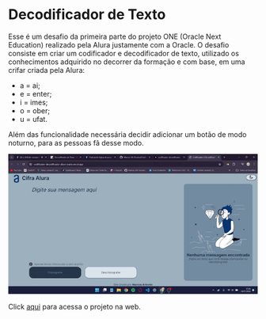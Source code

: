 # Decodificador de Texto

Esse é um desafio da primeira parte do projeto ONE (Oracle Next Education) realizado pela Alura justamente com a Oracle.
O desafio consiste em criar um codificador e decodificador de texto, utilizado os conhecimentos adquirido no decorrer da formação e com base, em uma crifar criada pela Alura:
- a = ai;
- e = enter;
- i = imes;
- o = ober;
- u = ufat.

Além das funcionalidade necessária decidir adicionar um botão de modo noturno, para as pessoas fã desse modo.

![Funcionameno](https://raw.githubusercontent.com/Marcos-AA-Ferreira/Codificador-Decodificador-Alura-Oracle-/main/src/assets/2024-07-19%2015-56-11%20(online-video-cutter.com).gif)

Click [aqui](codificador-decodificador-alura-oracle-7birg9qsb.vercel.app) para acessa o projeto na web.
